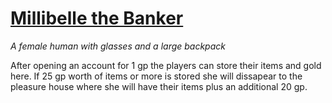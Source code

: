 # [Millibelle the Banker](https://hollowknight.wiki/w/Millibelle)

*A female human with glasses and a large backpack*

After opening an account for 1 gp the players can store their items and gold here. If 25 gp worth of items or more is stored she will dissapear to the pleasure house where she will have their items plus an additional 20 gp.
